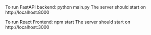 To run FastAPI backend:
python main.py
The server should start on http://localhost:8000

To run React Frontend:
npm start
The server should start on http://localhost:3000 

